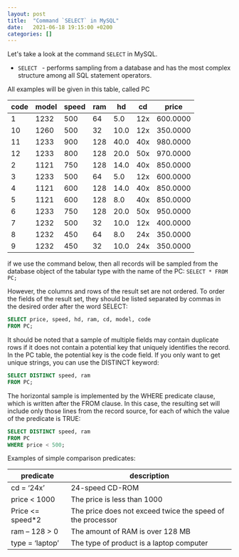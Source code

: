 ```yaml
---
layout: post
title:  "Command `SELECT` in MySQL"
date:   2021-06-18 19:15:00 +0200
categories: []
---
```


Let's take a look at the command `SELECT` in MySQL.

* `SELECT ` - performs sampling from a database and has the most complex structure among all SQL statement operators.

All examples will be given in this table, called PC

| code | model | speed | ram | hd | cd | price |
|---|---|---|---|---|---|---|
| 1  | 1232 | 500 |	64	| 5.0  | 12x | 600.0000 |
| 10 | 1260	| 500 |	32	| 10.0 | 12x | 350.0000 |
| 11 | 1233	| 900 |	128 | 40.0 | 40x | 980.0000 |
| 12 | 1233	| 800 |	128	| 20.0 | 50x | 970.0000 | 
| 2  | 1121	| 750 |	128	| 14.0 | 40x | 850.0000 |
| 3  | 1233	| 500 |	64	| 5.0  | 12x | 600.0000 |
| 4	 | 1121	| 600 |	128	| 14.0 | 40x | 850.0000 |
| 5	 | 1121	| 600 |	128	| 8.0  | 40x | 850.0000 |
| 6	 | 1233	| 750 |	128	| 20.0 | 50x | 950.0000 |
| 7	 | 1232	| 500 | 32	| 10.0 | 12x | 400.0000 |
| 8	 | 1232	| 450 |	64	| 8.0  | 24x | 350.0000 |
| 9	 | 1232	| 450 |	32	| 10.0 | 24x | 350.0000 |



if we use the command below, then all records will be sampled from the database object of the tabular type with the name of the PC:
`SELECT * FROM PC;`

However, the columns and rows of the result set are not ordered. To order the fields of the result set, they should be listed separated by commas in the desired order after the word SELECT: 

```sql
SELECT price, speed, hd, ram, cd, model, code 
FROM PC;
```

It should be noted that a sample of multiple fields may contain duplicate rows if it does not contain a potential key that uniquely identifies the record. In the PC table, the potential key is the code field. If you only want to get unique strings, you can use the DISTINCT keyword:

```sql
SELECT DISTINCT speed, ram 
FROM PC;
```

The horizontal sample is implemented by the WHERE predicate clause, which is written after the FROM clause. In this case, the resulting set will include only those lines from the record source, for each of which the value of the predicate is TRUE:

```sql
SELECT DISTINCT speed, ram 
FROM PC 
WHERE price < 500;
```

Examples of simple comparison predicates: 

| predicate | description |
|---|---|
| cd = ‘24x’ | 24-speed CD-ROM |
| price < 1000 | The price is less than 1000 |
| Price <= speed*2 | The price does not exceed twice the speed of the processor |
| ram – 128 > 0	| The amount of RAM is over 128 MB |
| type = ‘laptop’ | The type of product is a laptop computer |